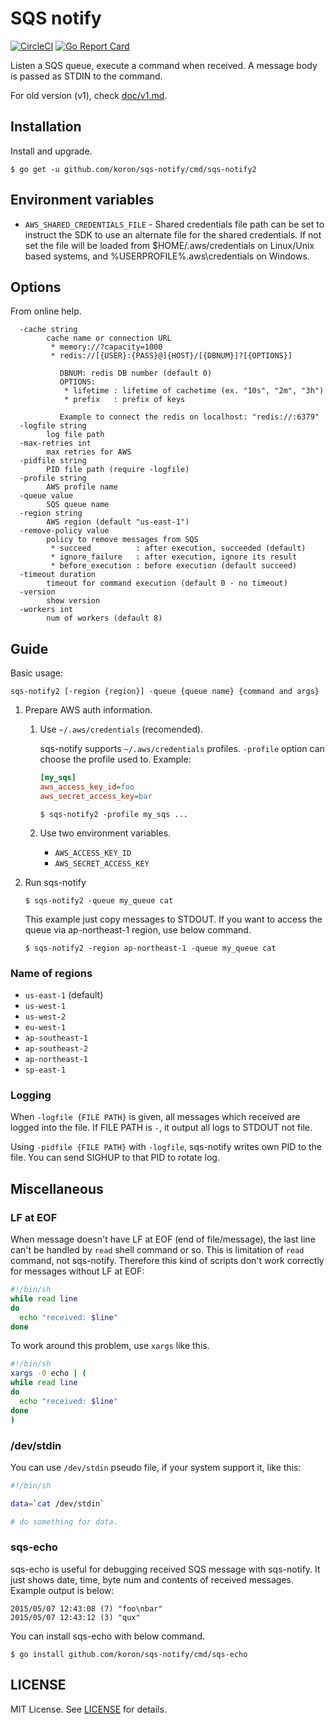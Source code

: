 # SQS notify

[![CircleCI](https://circleci.com/gh/koron/sqs-notify.svg?style=svg)](https://circleci.com/gh/koron/sqs-notify)
[![Go Report Card](https://goreportcard.com/badge/github.com/koron/sqs-notify)](https://goreportcard.com/report/github.com/koron/sqs-notify)

Listen a SQS queue, execute a command when received.  A message body is passed
as STDIN to the command.

For old version (v1), check [doc/v1.md](./doc/v1.md).

## Installation

Install and upgrade.

```console
$ go get -u github.com/koron/sqs-notify/cmd/sqs-notify2
```

## Environment variables

*   `AWS_SHARED_CREDENTIALS_FILE` - Shared credentials file path can be set to
    instruct the SDK to use an alternate file for the shared credentials. If
    not set the file will be loaded from $HOME/.aws/credentials on Linux/Unix
    based systems, and %USERPROFILE%\.aws\credentials on Windows.

## Options

From online help.

```
  -cache string
    	cache name or connection URL
    	 * memory://?capacity=1000
    	 * redis://[{USER}:{PASS}@]{HOST}/[{DBNUM}]?[{OPTIONS}]
    	
    	   DBNUM: redis DB number (default 0)
    	   OPTIONS:
    		* lifetime : lifetime of cachetime (ex. "10s", "2m", "3h")
    		* prefix   : prefix of keys
    	
    	   Example to connect the redis on localhost: "redis://:6379"
  -logfile string
    	log file path
  -max-retries int
    	max retries for AWS
  -pidfile string
    	PID file path (require -logfile)
  -profile string
    	AWS profile name
  -queue value
    	SQS queue name
  -region string
    	AWS region (default "us-east-1")
  -remove-policy value
    	policy to remove messages from SQS
    	 * succeed          : after execution, succeeded (default)
    	 * ignore_failure   : after execution, ignore its result
    	 * before_execution : before execution (default succeed)
  -timeout duration
    	timeout for command execution (default 0 - no timeout)
  -version
    	show version
  -workers int
    	num of workers (default 8)
```

## Guide

Basic usage:

    sqs-notify2 [-region {region}] -queue {queue name} {command and args}

1.  Prepare AWS auth information.
    1.  Use `~/.aws/credentials` (recomended).

        sqs-notify supports `~/.aws/credentials` profiles.
        `-profile` option can choose the profile used to.  Example:

        ```ini
        [my_sqs]
        aws_access_key_id=foo
        aws_secret_access_key=bar
        ```

        ```console
        $ sqs-notify2 -profile my_sqs ...
        ```

    2.  Use two environment variables.
        *   `AWS_ACCESS_KEY_ID`
        *   `AWS_SECRET_ACCESS_KEY`

2.  Run sqs-notify

    ```console
    $ sqs-notify2 -queue my_queue cat
    ```

    This example just copy messages to STDOUT.  If you want to access the queue
    via ap-northeast-1 region, use below command.

    ```console
    $ sqs-notify2 -region ap-northeast-1 -queue my_queue cat
    ```

### Name of regions

*   `us-east-1` (default)
*   `us-west-1`
*   `us-west-2`
*   `eu-west-1`
*   `ap-southeast-1`
*   `ap-southeast-2`
*   `ap-northeast-1`
*   `sp-east-1`

### Logging

When `-logfile {FILE PATH}` is given, all messages which received are logged
into the file.  If FILE PATH is `-`, it output all logs to STDOUT not file.

Using `-pidfile {FILE PATH}` with `-logfile`, sqs-notify writes own PID to the
file.  You can send SIGHUP to that PID to rotate log.

## Miscellaneous

### LF at EOF

When message doesn't have LF at EOF (end of file/message), the last line can't
be handled by `read` shell command or so.  This is limitation of `read`
command, not sqs-notify.  Therefore this kind of scripts don't work correctly
for messages without LF at EOF:

```sh
#!/bin/sh
while read line
do
  echo "received: $line"
done
```

To work around this problem, use `xargs` like this.

```sh
#!/bin/sh
xargs -0 echo | (
while read line
do
  echo "received: $line"
done
)
```

### /dev/stdin

You can use `/dev/stdin` pseudo file, if your system support it, like this:

```sh
#!/bin/sh

data=`cat /dev/stdin`

# do something for data.
```

### sqs-echo

sqs-echo is useful for debugging received SQS message with sqs-notify.  It just
shows date, time, byte num and contents of received messages.  Example output
is below:

```
2015/05/07 12:43:08 (7) "foo\nbar"
2015/05/07 12:43:12 (3) "qux"
```

You can install sqs-echo with below command.

```
$ go install github.com/koron/sqs-notify/cmd/sqs-echo
```

## LICENSE

MIT License.  See [LICENSE](./LICENSE) for details.
